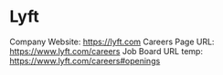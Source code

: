 # Lyft

Company Website: https://lyft.com
Careers Page URL: https://www.lyft.com/careers
Job Board URL temp: https://www.lyft.com/careers#openings